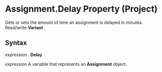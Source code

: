 
# Assignment.Delay Property (Project)

Gets or sets the amount of time an assignment is delayed in minutes. Read/write  **Variant** .


## Syntax

 _expression_ . **Delay**

 _expression_ A variable that represents an **Assignment** object.


